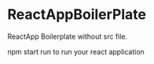 # ReactAppBoilerPlate
 ReactApp Boilerplate without src file. 
 
 npm start run to run your react application
